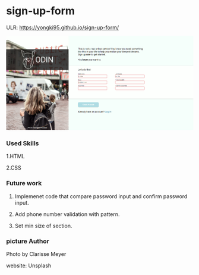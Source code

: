 # sign-up-form

ULR: https://yongki95.github.io/sign-up-form/

<img src="./img/sign-up-form.png" alt="Sign up form picture">

### Used Skills

1.HTML

2.CSS

### Future work

1. Implemenet code that compare password input and confirm password input.

2. Add phone number validation with pattern.

3. Set min size of section.
### picture Author

Photo by Clarisse Meyer

website: Unsplash




